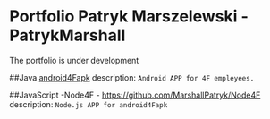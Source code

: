 # Portfolio Patryk Marszelewski - PatrykMarshall
The portfolio is under development

##Java
[android4Fapk](https://github.com/MarshallPatryk/android4Fapk)
description: ```Android APP for 4F empleyees. ```

##JavaScript
-Node4F - https://github.com/MarshallPatryk/Node4F
description: ```Node.js APP for android4Fapk```
